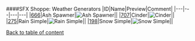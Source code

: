 ####SFX Shoppe: Weather Generators
|ID|Name|Preview|Comment|
|---|---|---|---|
|[666](https://github.com/alexey-lysiuk/Realm667-AAA-Cache/raw/master/0666.zip)|Ash Spawner|![Ash Spawner](http://www.realm667.com//images/content/repository/sfxshoppe/AshSpawner.png)||
|[707](https://github.com/alexey-lysiuk/Realm667-AAA-Cache/raw/master/0707.zip)|Cinder|![Cinder](http://www.realm667.com//images/content/repository/sfxshoppe/CinderSpawner.png)||
|[275](https://github.com/alexey-lysiuk/Realm667-AAA-Cache/raw/master/0275.zip)|Rain Simple|![Rain Simple](http://www.realm667.com//images/content/repository/sfxshoppe/rainspawner.png)||
|[198](https://github.com/alexey-lysiuk/Realm667-AAA-Cache/raw/master/0198.zip)|Snow Simple|![Snow Simple](http://www.realm667.com//images/content/repository/sfxshoppe/SnowSimple.png)||

[Back to table of content](../readme.md)
